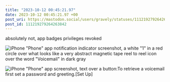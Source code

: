 ```yaml
---
title: "2023-10-12 00:45:21.97"
date: 2023-10-12 00:45:21.97 +00
post_uri: https://mastodon.social/users/gravely/statuses/111219279264263842
post_id: 111219279264263842
---
```

absolutely not, app badges privileges revoked


![iPhone "Phone" app notification indicator screenshot, a white "1" in a red circle over what looks like a very abstract magnetic tape reel to reel icon over the word "Voicemail" in dark gray](/images/111219278843229299.jpeg)

![iPhone "Phone" app screenshot, text over a button:To retrieve a voicemail first set a password and greeting.[Set Up]](/images/111219278916492539.jpeg)

